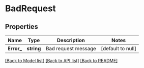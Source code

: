 # BadRequest

## Properties
Name | Type | Description | Notes
------------ | ------------- | ------------- | -------------
**Error_** | **string** | Bad request message | [default to null]

[[Back to Model list]](../README.md#documentation-for-models) [[Back to API list]](../README.md#documentation-for-api-endpoints) [[Back to README]](../README.md)

